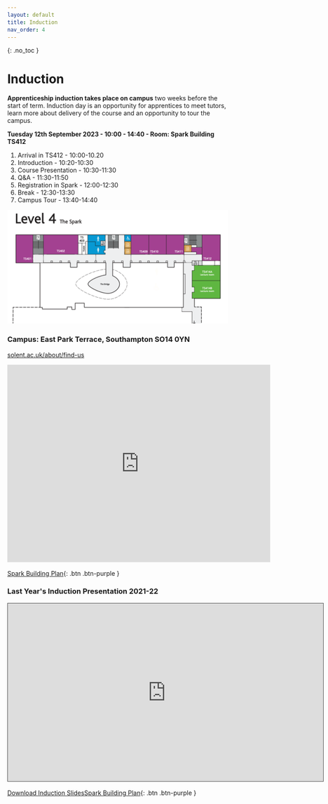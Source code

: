 ```yaml
---
layout: default
title: Induction
nav_order: 4
---
```


{: .no_toc }

# Induction

**Apprenticeship induction takes place on campus** two weeks before the start of term. Induction day is an opportunity for apprentices to meet tutors, learn more about delivery of the course and an opportunity to tour the campus.

**Tuesday 12th September 2023 - 10:00 - 14:40 - Room: Spark Building TS412**

1. Arrival in TS412 - 10:00-10.20
1. Introduction - 10:20-10:30
1. Course Presentation - 10:30-11:30
1. Q&A - 11:30-11:50
1. Registration in Spark - 12:00-12:30
1. Break - 12:30-13:30
1. Campus Tour - 13:40-14:40

![](images/L4_spark_TS412.png)


### Campus: East Park Terrace, Southampton SO14 0YN

[solent.ac.uk/about/find-us](https://www.solent.ac.uk/about/find-us)

<iframe src="https://www.google.com/maps/embed?pb=!1m18!1m12!1m3!1d2515.8322225061675!2d-1.402574148061115!3d50.908320479440754!2m3!1f0!2f0!3f0!3m2!1i1024!2i768!4f13.1!3m3!1m2!1s0x487476b1943c33e9%3A0x7b3d2a7c433db059!2sSolent%20University!5e0!3m2!1sen!2suk!4v1658263361358!5m2!1sen!2suk" width="600" height="450" style="border:0;" allowfullscreen="" loading="lazy" referrerpolicy="no-referrer-when-downgrade"></iframe>

[Spark Building Plan](https://github.com/martinsolent/solent_store/raw/main/the-spark-room-guide-and-map.pdf){: .btn .btn-purple }



### Last Year's Induction Presentation 2021-22

<iframe src="https://solent.cloud.panopto.eu/Panopto/Pages/Embed.aspx?id=b0b14943-b23a-4114-8a28-ada801008324&autoplay=false&offerviewer=true&showtitle=true&showbrand=true&captions=true&interactivity=all" height="405" width="720" style="border: 1px solid #464646;" allowfullscreen allow="autoplay"></iframe>

[Download Induction Slides](info/BDATS_HNC_INDUCTION_2022.pptx)[Spark Building Plan](https://github.com/martinsolent/solent_store/raw/main/the-spark-room-guide-and-map.pdf){: .btn .btn-purple }
